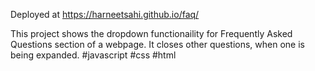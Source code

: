 Deployed at https://harneetsahi.github.io/faq/

This project shows the dropdown functionaility for Frequently Asked Questions section of a webpage.
It closes other questions, when one is being expanded.
#javascript #css #html
